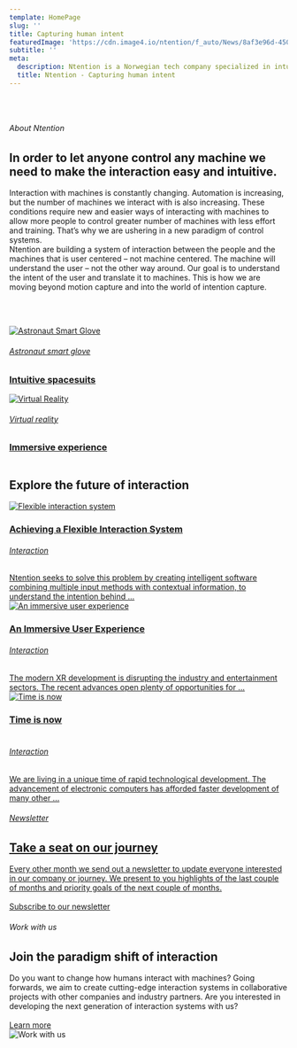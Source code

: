 ```yaml
---
template: HomePage
slug: ''
title: Capturing human intent
featuredImage: 'https://cdn.image4.io/ntention/f_auto/News/8af3e96d-450b-4b90-8acb-ea72786a55d5.Jpeg'
subtitle: ''
meta:
  description: Ntention is a Norwegian tech company specialized in intuitive interaction systems. In order to let anyone control any machine we need to make the interaction easy and intuitive. In short time the company has developed groundbreaking technology for use of hand gestures in VR for the construction industry and has an on-going research project with NASA partners for developing interaction systems in next-generation spacesuits.
  title: Ntention - Capturing human intent
---
```



&nbsp;
<div class="row">
  <div class="column"><h6>
About Ntention </h6><h2>
In order to let anyone control any machine we need to make the interaction easy and intuitive.</h2>
</div>
<div class="column"></div>
</div>

<div class="row">
  <div class="column">
  Interaction with machines is constantly changing. Automation is increasing, but the number of machines we interact with is also increasing. These conditions require new and easier ways of interacting with machines to allow more people to control greater number of machines with less effort and training. That’s why we are ushering in a new paradigm of control systems.
</div>
<div class="column">Ntention are building a system of interaction between the people and the machines that is user centered – not machine centered. The machine will understand the user – not the other way around. Our goal is to understand the intent of the user and translate it to machines. This is how we are moving beyond motion capture and into the world of intention capture.</div>
</div>
&nbsp;

&nbsp;

<div class="row">
  <div class="column">
    <div class="container hover-image full-mobile"><a href="/technology/space">
      <img src="images/Astronautglove-showcase.jpg" alt="Astronaut Smart Glove">
      <div class="text-block">
        <h6>Astronaut smart glove</h6>
        <h3>Intuitive spacesuits</h3>
      </div>
      </a>
    </div>
</div>
<div class="column">
    <div class="container hover-image full-mobile"><a href="/technology/virtual-reality">
      <img src="images/VR-showcase.jpg" alt="Virtual Reality">
      <div class="text-block">
        <h6>Virtual reality</h6>
        <h3>Immersive experience</h3>
      </div>
      </a>
    </div>
</div>
</div>


<div class="row section space-100t">
<h2>Explore the future of interaction</h2>
 <div class="column3">
 <div class="PostCard">
        <a href="/posts/achieving-a-flexible-interaction-system/" class="PostCard">
        <div class="home-image relative">
        <img src="images/Flexible-interaction-system.jpg" alt="Flexible interaction system">
        </div>
        <div class="home-content">
            <div class="home-title">
            <h3>Achieving a Flexible Interaction System</h3>
            </div>
            <h6>Interaction</h6>
        <div class="PostCard--Excerpt">
        Ntention seeks to solve this problem by creating intelligent software combining multiple input methods with contextual information, to understand the intention behind ...
        </div>
        </div>
</div>
</div>
<div class="column3">
<div class="PostCard">
       <a href="/posts/an-immersive-user-experience/" class="PostCard">
       <div class="home-image relative">
       <img src="images/An-immersive-user-experience.jpg" alt="An immersive user experience">
       </div>
       <div class="home-content">
           <div class="home-title">
           <h3>An Immersive User Experience</h3>
           </div>
           <h6>Interaction</h6>
       <div class="PostCard--Excerpt">
       The modern XR development is disrupting the industry and entertainment sectors. The recent advances open plenty of opportunities for ...
       </div>
       </div>
</div>
</div>
<div class="column3">
<div class="PostCard">
       <a href="/posts/intuitive-interaction-why-the-time-is-now/" class="PostCard">
       <div class="home-image relative">
       <img src="images/Time-is-now.jpg" alt="Time is now">
       </div>
       <div class="home-content">
           <div class="home-title">
           <h3>Time is now <br> </br></h3>
           </div>
           <h6>Interaction</h6>
       <div class="PostCard--Excerpt">
       We are living in a unique time of rapid technological development. The advancement of electronic computers has afforded faster development of many other ...
       </div>
       </div>
</div>
</div>
</div>


<div class="row section">
 <div class="column">
    <div class="full-width">
        <h6>Newsletter</h6><h2>Take a seat on our journey</h2>Every other month we send out a newsletter to update everyone interested in our company or journey. We present to you highlights of the last couple of months and priority goals of the next couple of months.<br><br>
        <a class="button" href="/subscribe">Subscribe to our newsletter</a>
    </div>
<div class="column"></div>
</div>
</div>

<div class="row space-100t space-100b reverse">
  <div class="column">
        <h6>Work with us</h6>
        <h2>Join the paradigm shift of interaction</h2>
        Do you want to change how humans interact with machines? Going forwards, we aim to create cutting-edge interaction systems in collaborative projects with other companies and industry partners. Are you interested in developing the next generation of interaction systems with us?<br><br>
        <a class="button" href="/career">Learn more</a>
    </div>
<div class="column">
    <div class="full-mobile">
      <img src="images/Technology.jpg" alt="Work with us">
    </div>
</div>
</div>

